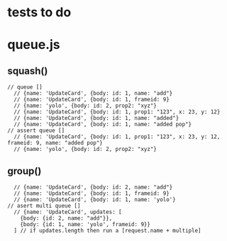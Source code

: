 tests to do
===========

# queue.js

## squash()
    // queue []
      // {name: 'UpdateCard', {body: id: 1, name: "add"}
      // {name: 'UpdateCard', {body: id: 1, frameid: 9}
      // {name: 'yolo', {body: id: 2, prop2: "xyz"}
      // {name: 'UpdateCard', {body: id: 1, prop1: "123", x: 23, y: 12}
      // {name: 'UpdateCard', {body: id: 1, name: "added"}
      // {name: 'UpdateCard', {body: id: 1, name: "added pop"}
    // assert queue []
      // {name: 'UpdateCard', {body: id: 1, prop1: "123", x: 23, y: 12, frameid: 9, name: "added pop"}
      // {name: 'yolo', {body: id: 2, prop2: "xyz"}


## group()
      // {name: 'UpdateCard', {body: id: 2, name: "add"}
      // {name: 'UpdateCard', {body: id: 1, frameid: 9}
      // {name: 'UpdateCard', {body: id: 1, name: 'yolo'}
    // asert multi queue []
      // {name: 'UpdateCard', updates: [
        {body: {id: 2, name: "add"}},
        {body: {id: 1, name: 'yolo', frameid: 9}}
      ] // if updates.length then run a [request.name + multiple]
